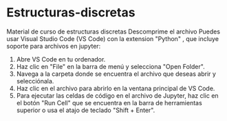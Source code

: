 # Estructuras-discretas
Material de curso de estructuras discretas
Descomprime el archivo
Puedes usar Visual Studio Code (VS Code) con la extension "Python" , que incluye soporte para archivos en jupyter:

1) Abre VS Code en tu ordenador.
2) Haz clic en "File" en la barra de menú y selecciona "Open Folder".
3) Navega a la carpeta donde se encuentra el archivo que deseas abrir y selecciónala.
4) Haz clic en el archivo para abrirlo en la ventana principal de VS Code.
5) Para ejecutar las celdas de código en el archivo de Jupyter, haz clic en el botón "Run Cell" que se encuentra en la barra de herramientas superior 
o usa el atajo de teclado "Shift + Enter".
